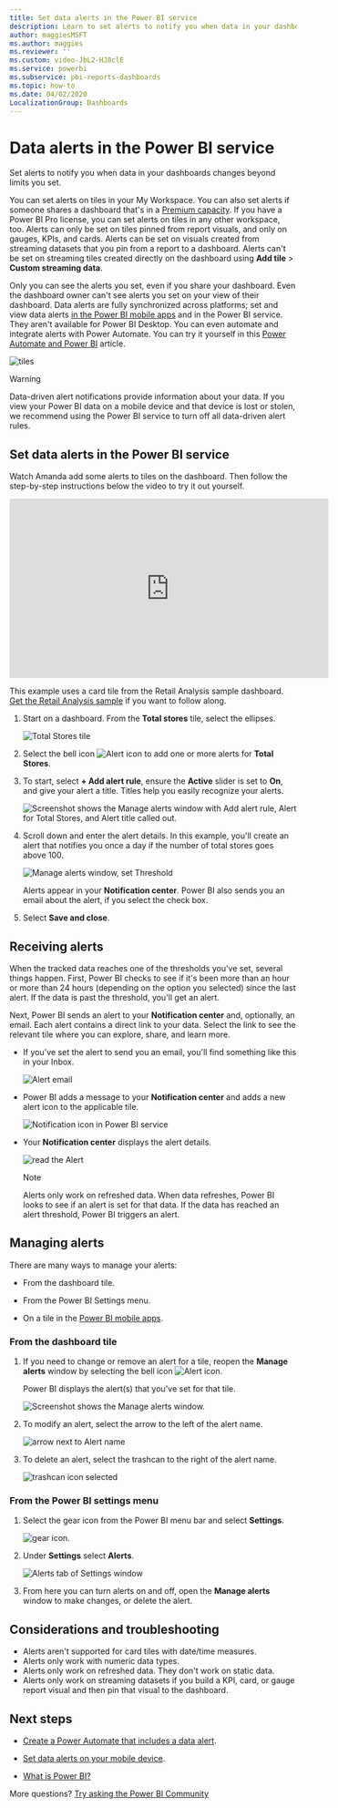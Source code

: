 ```yaml
---
title: Set data alerts in the Power BI service
description: Learn to set alerts to notify you when data in your dashboards changes beyond limits you set in Microsoft Power BI service.
author: maggiesMSFT
ms.author: maggies
ms.reviewer: ''
ms.custom: video-JbL2-HJ8clE
ms.service: powerbi
ms.subservice: pbi-reports-dashboards
ms.topic: how-to
ms.date: 04/02/2020
LocalizationGroup: Dashboards
---
```


# Data alerts in the Power BI service

Set alerts to notify you when data in your dashboards changes beyond limits you set.

You can set alerts on tiles in your My Workspace. You can also set alerts if someone shares a dashboard that's in a [Premium capacity](../admin/service-premium-what-is.md). If you have a Power BI Pro license, you can set alerts on tiles in any other workspace, too. Alerts can only be set on tiles pinned from report visuals, and only on gauges, KPIs, and cards. Alerts can be set on visuals created from streaming datasets that you pin from a report to a dashboard. Alerts can't be set on streaming tiles created directly on the dashboard using **Add tile** > **Custom streaming data**.

Only you can see the alerts you set, even if you share your dashboard. Even the dashboard owner can't see alerts you set on your view of their dashboard. Data alerts are fully synchronized across platforms; set and view data alerts [in the Power BI mobile apps](../consumer/mobile/mobile-set-data-alerts-in-the-mobile-apps.md) and in the Power BI service. They aren't available for Power BI Desktop. You can even automate and integrate alerts with Power Automate. You can try it yourself in this [Power Automate and Power BI](../collaborate-share/service-flow-integration.md) article.

![tiles](media/service-set-data-alerts/powerbi-alert-types-new.png)

> [!WARNING]
> Data-driven alert notifications provide information about your data. If you view your Power BI data on a mobile device and that device is lost or stolen, we recommend using the Power BI service to turn off all data-driven alert rules.

## Set data alerts in the Power BI service

Watch Amanda add some alerts to tiles on the dashboard. Then follow the step-by-step instructions below the video to try it out yourself.

<iframe width="560" height="315" src="https://www.youtube.com/embed/JbL2-HJ8clE" frameborder="0" allowfullscreen></iframe>

This example uses a card tile from the Retail Analysis sample dashboard. [Get the Retail Analysis sample](sample-retail-analysis.md#get-the-content-pack-for-this-sample) if you want to follow along.

1. Start on a dashboard. From the **Total stores** tile, select the ellipses.

   ![Total Stores tile](media/service-set-data-alerts/powerbi-card.png)

1. Select the bell icon ![Alert icon](media/service-set-data-alerts/power-bi-bell-icon.png) to add one or more alerts for **Total Stores**.

1. To start, select **+ Add alert rule**, ensure the **Active** slider is set to **On**, and give your alert a title. Titles help you easily recognize your alerts.

   ![Screenshot shows the Manage alerts window with Add alert rule, Alert for Total Stores, and Alert title called out.](media/service-set-data-alerts/powerbi-alert-title.png)

1. Scroll down and enter the alert details.  In this example, you'll create an alert that notifies you once a day if the number of total stores goes above 100.

   ![Manage alerts window, set Threshold](media/service-set-data-alerts/power-bi-set-alert-details.png)

    Alerts appear in your **Notification center**. Power BI also sends you an email about the alert, if you select the check box.

1. Select **Save and close**.

## Receiving alerts

When the tracked data reaches one of the thresholds you've set, several things happen. First, Power BI checks to see if it's been more than an hour or more than 24 hours (depending on the option you selected) since the last alert. If the data is past the threshold, you'll get an alert.

Next, Power BI sends an alert to your **Notification center** and, optionally, an email. Each alert contains a direct link to your data. Select the link to see the relevant tile where you can explore, share, and learn more.  

* If you've set the alert to send you an email, you'll find something like this in your Inbox.

   ![Alert email](media/service-set-data-alerts/powerbi-alerts-email.png)

* Power BI adds a message to your **Notification center** and adds a new alert icon to the applicable tile.

   ![Notification icon in Power BI service](media/service-set-data-alerts/powerbi-alert-notifications.png)

* Your **Notification center** displays the alert details.

    ![read the Alert](media/service-set-data-alerts/powerbi-alert-notification.png)

   > [!NOTE]
   > Alerts only work on refreshed data. When data refreshes, Power BI looks to see if an alert is set for that data. If the data has reached an alert threshold, Power BI triggers an alert.

## Managing alerts

There are many ways to manage your alerts:

* From the dashboard tile.

* From the Power BI Settings menu.

* On a tile in the [Power BI mobile apps](../consumer/mobile/mobile-set-data-alerts-in-the-mobile-apps.md).

### From the dashboard tile

1. If you need to change or remove an alert for a tile, reopen the **Manage alerts** window by selecting the bell icon ![Alert icon](media/service-set-data-alerts/power-bi-bell-icon.png).

    Power BI displays the alert(s) that you've set for that tile.

    ![Screenshot shows the Manage alerts window.](media/service-set-data-alerts/powerbi-see-alerts.png)

1. To modify an alert, select the arrow to the left of the alert name.

    ![arrow next to Alert name](media/service-set-data-alerts/powerbi-see-alerts-arrow.png)

1. To delete an alert, select the trashcan to the right of the alert name.

      ![trashcan icon selected](media/service-set-data-alerts/powerbi-see-alerts-delete.png)

### From the Power BI settings menu

1. Select the gear icon from the Power BI menu bar and select **Settings**.

    ![gear icon](media/service-set-data-alerts/powerbi-gear-icon.png).

1. Under **Settings** select **Alerts**.

    ![Alerts tab of Settings window](media/service-set-data-alerts/powerbi-alert-settings.png)

1. From here you can turn alerts on and off, open the **Manage alerts** window to make changes, or delete the alert.

## Considerations and troubleshooting

* Alerts aren't supported for card tiles with date/time measures.
* Alerts only work with numeric data types.
* Alerts only work on refreshed data. They don't work on static data.
* Alerts only work on streaming datasets if you build a KPI, card, or gauge report visual and then pin that visual to the dashboard.


## Next steps

* [Create a Power Automate that includes a data alert](../collaborate-share/service-flow-integration.md).

* [Set data alerts on your mobile device](../consumer/mobile/mobile-set-data-alerts-in-the-mobile-apps.md).

* [What is Power BI?](../fundamentals/power-bi-overview.md)

More questions? [Try asking the Power BI Community](https://community.powerbi.com/)
